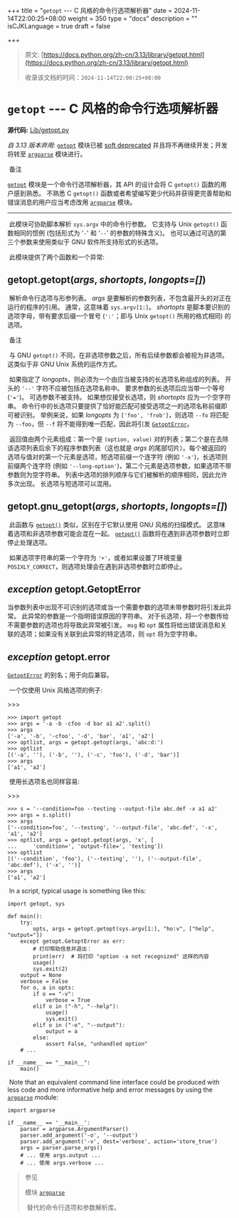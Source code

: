 +++
title = "`getopt` --- C 风格的命令行选项解析器"
date = 2024-11-14T22:00:25+08:00
weight = 350
type = "docs"
description = ""
isCJKLanguage = true
draft = false

+++

> 原文: [https://docs.python.org/zh-cn/3.13/library/getopt.html](https://docs.python.org/zh-cn/3.13/library/getopt.html)
>
> 收录该文档的时间：`2024-11-14T22:00:25+08:00`

# `getopt` --- C 风格的命令行选项解析器

**源代码:** [Lib/getopt.py](https://github.com/python/cpython/tree/3.13/Lib/getopt.py)

*自 3.13 版本弃用:* [`getopt`](https://docs.python.org/zh-cn/3.13/library/getopt.html#module-getopt) 模块已被 [soft deprecated](https://docs.python.org/zh-cn/3.13/glossary.html#term-soft-deprecated) 并且将不再继续开发；开发将转至 [`argparse`](https://docs.python.org/zh-cn/3.13/library/argparse.html#module-argparse) 模块进行。

​	备注

 

[`getopt`](https://docs.python.org/zh-cn/3.13/library/getopt.html#module-getopt) 模块是一个命令行选项解析器，其 API 的设计会将 C `getopt()` 函数的用户感到熟悉。 不熟悉 C `getopt()` 函数或者希望编写更少代码并获得更完善帮助和错误消息的用户应当考虑改用 [`argparse`](https://docs.python.org/zh-cn/3.13/library/argparse.html#module-argparse) 模块。

------

​	此模块可协助脚本解析 `sys.argv` 中的命令行参数。 它支持与 Unix `getopt()` 函数相同的惯例 (包括形式为 '`-`' 和 '`--`' 的参数的特殊含义)。 也可以通过可选的第三个参数来使用类似于 GNU 软件所支持形式的长选项。

​	此模块提供了两个函数和一个异常:

## getopt.**getopt**(*args*, *shortopts*, *longopts=[]*)

​	解析命令行选项与形参列表。 *args* 是要解析的参数列表，不包含最开头的对正在运行的程序的引用。 通常，这意味着 `sys.argv[1:]`。 *shortopts* 是脚本要识别的选项字母，带有要求后缀一个冒号 (`':'`；即与 Unix `getopt()` 所用的格式相同) 的选项。

​	备注

 

​	与 GNU `getopt()` 不同，在非选项参数之后，所有后续参数都会被视为非选项。 这类似于非 GNU Unix 系统的运作方式。

​	如果指定了 *longopts*，则必须为一个由应当被支持的长选项名称组成的列表。 开头的 `'--'` 字符不应被包括在选项名称中。 要求参数的长选项后应当带一个等号 (`'='`)。 可选参数不被支持。 如果想仅接受长选项，则 *shortopts* 应为一个空字符串。 命令行中的长选项只要提供了恰好能匹配可接受选项之一的选项名称前缀即可被识别。 举例来说，如果 *longopts* 为 `['foo', 'frob']`，则选项 `--fo` 将匹配为 `--foo`，但 `--f` 将不能得到唯一匹配，因此将引发 [`GetoptError`](https://docs.python.org/zh-cn/3.13/library/getopt.html#getopt.GetoptError)。

​	返回值由两个元素组成：第一个是 `(option, value)` 对的列表；第二个是在去除该选项列表后余下的程序参数列表（这也就是 *args* 的尾部切片）。每个被返回的选项与值对的第一个元素是选项，短选项前缀一个连字符 (例如 `'-x'`)，长选项则前缀两个连字符 (例如 `'--long-option'`)，第二个元素是选项参数，如果选项不带参数则为空字符串。 列表中选项的排列顺序与它们被解析的顺序相同，因此允许多次出现。 长选项与短选项可以混用。

## getopt.**gnu_getopt**(*args*, *shortopts*, *longopts=[]*)

​	此函数与 [`getopt()`](https://docs.python.org/zh-cn/3.13/library/getopt.html#module-getopt) 类似，区别在于它默认使用 GNU 风格的扫描模式。 这意味着选项和非选项参数可能会混在一起。 [`getopt()`](https://docs.python.org/zh-cn/3.13/library/getopt.html#module-getopt) 函数将在遇到非选项参数时立即停止处理选项。

​	如果选项字符串的第一个字符为 `'+'`，或者如果设置了环境变量 `POSIXLY_CORRECT`，则选项处理会在遇到非选项参数时立即停止。

## *exception* getopt.**GetoptError**

​	当参数列表中出现不可识别的选项或当一个需要参数的选项未带参数时将引发此异常。 此异常的参数是一个指明错误原因的字符串。 对于长选项，将一个参数传给不需要参数的选项也将导致此异常被引发。 `msg` 和 `opt` 属性将给出错误消息和关联的选项；如果没有关联到此异常的特定选项，则 `opt` 将为空字符串。

## *exception* getopt.**error**

[`GetoptError`](https://docs.python.org/zh-cn/3.13/library/getopt.html#getopt.GetoptError) 的别名；用于向后兼容。

​	一个仅使用 Unix 风格选项的例子:

\>>>

```
>>> import getopt
>>> args = '-a -b -cfoo -d bar a1 a2'.split()
>>> args
['-a', '-b', '-cfoo', '-d', 'bar', 'a1', 'a2']
>>> optlist, args = getopt.getopt(args, 'abc:d:')
>>> optlist
[('-a', ''), ('-b', ''), ('-c', 'foo'), ('-d', 'bar')]
>>> args
['a1', 'a2']
```

​	使用长选项名也同样容易:

\>>>

```
>>> s = '--condition=foo --testing --output-file abc.def -x a1 a2'
>>> args = s.split()
>>> args
['--condition=foo', '--testing', '--output-file', 'abc.def', '-x', 'a1', 'a2']
>>> optlist, args = getopt.getopt(args, 'x', [
...     'condition=', 'output-file=', 'testing'])
>>> optlist
[('--condition', 'foo'), ('--testing', ''), ('--output-file', 'abc.def'), ('-x', '')]
>>> args
['a1', 'a2']
```

​	In a script, typical usage is something like this:

```
import getopt, sys

def main():
    try:
        opts, args = getopt.getopt(sys.argv[1:], "ho:v", ["help", "output="])
    except getopt.GetoptError as err:
        # 打印帮助信息并退出：
        print(err)  # 将打印 "option -a not recognized" 这样的内容
        usage()
        sys.exit(2)
    output = None
    verbose = False
    for o, a in opts:
        if o == "-v":
            verbose = True
        elif o in ("-h", "--help"):
            usage()
            sys.exit()
        elif o in ("-o", "--output"):
            output = a
        else:
            assert False, "unhandled option"
    # ...

if __name__ == "__main__":
    main()
```

​	Note that an equivalent command line interface could be produced with less code and more informative help and error messages by using the [`argparse`](https://docs.python.org/zh-cn/3.13/library/argparse.html#module-argparse) module:

```
import argparse

if __name__ == '__main__':
    parser = argparse.ArgumentParser()
    parser.add_argument('-o', '--output')
    parser.add_argument('-v', dest='verbose', action='store_true')
    args = parser.parse_args()
    # ... 使用 args.output ...
    # ... 使用 args.verbose ...
```

> 参见
>
> 模块 [`argparse`](https://docs.python.org/zh-cn/3.13/library/argparse.html#module-argparse)
>
> ​	替代的命令行选项和参数解析库。
